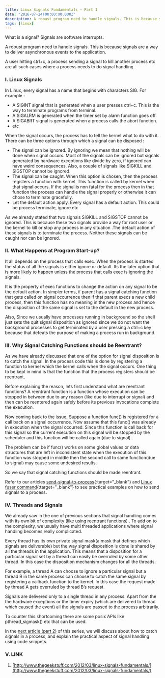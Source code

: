 ```yaml
---
title: Linux Signals Fundamentals – Part I
date: "2016-07-24T00:00:00.000Z"
description: A robust program need to handle signals. This is because signals are a way to deliver asynchronous events to the application.
tags: [linux]
---
```


What is a signal? Signals are software interrupts.

A robust program need to handle signals. This is because signals are a way to deliver asynchronous events to the application.

A user hitting ctrl+c, a process sending a signal to kill another process etc are all such cases where a process needs to do signal handling.

### I. Linux Signals

In Linux, every signal has a name that begins with characters SIG. For example :

- A SIGINT signal that is generated when a user presses ctrl+c. This is the way to terminate programs from terminal.
- A SIGALRM  is generated when the timer set by alarm function goes off.
- A SIGABRT signal is generated when a process calls the abort function.
- etc

When the signal occurs, the process has to tell the kernel what to do with it.  There can be three options through which a signal can be disposed :

- The signal can be ignored. By ignoring we mean that nothing will be done when signal occurs. Most of the signals can be ignored but signals generated by hardware exceptions like divide by zero, if ignored can have weird consequences. Also, a couple of signals like SIGKILL and SIGSTOP cannot be ignored.
- The signal can be caught. When this option is chosen, then the process registers a function with kernel. This function is called by kernel when that signal occurs. If the signal is non fatal for the process then in that function the process can handle the signal properly or otherwise it can chose to terminate gracefully.
- Let the default action apply. Every signal has a default action. This could be process terminate, ignore etc.

As we already stated that two signals SIGKILL and SIGSTOP cannot be ignored. This is because these two signals provide a way for root user or the kernel to kill or stop any process in any situation .The default action of these signals is to terminate the process. Neither these signals can be caught nor can be ignored.

### II. What Happens at Program Start-up?

It all depends on the process that calls exec. When the process is started the status of all the signals is either ignore or default. Its the later option that is more likely to happen unless the process that calls exec is ignoring the signals.

It is the property of exec functions to change the action on any signal to be the default action. In simpler terms, if parent has a signal catching function that gets called on signal occurrence then  if that parent execs a new child process, then this function has no meaning in the new process and hence the disposition of the same signal is set to the default in the new process.

Also, Since we usually have processes running in background so the shell just sets the quit signal disposition as ignored since we do not want the background processes to get terminated by a user pressing a ctrl+c key because that defeats the purpose of making a process run in background.

### III. Why Signal Catching Functions should be Reentrant?

As we have already discussed that one of the option for signal disposition is to catch the signal. In the process code this is done by registering a function to kernel which the kernel calls when the signal occurs. One thing to be kept in mind is that the function that the process registers should be reentrant.

Before explaining the reason, lets first understand what are reentrant functions? A reentrant function is a function whose execution can be stopped in between due to any reason (like due to interrupt or signal) and then can be reentered again safely before its previous invocations complete the execution.

Now coming back to the issue, Suppose a function func() is registered for a call back on a signal occurrence. Now assume that this func() was already in  execution when the signal occurred. Since this function is call back for this signal so the current execution on this signal will be stopped by the scheduler and this function will be called again (due to signal).

The problem can be if func() works on some global values or data structures that are left in inconsistent state when the execution of this function was stopped in middle then the second call to same function(due to signal) may cause some undesired results.

So we say that signal catching functions should be made reentrant.

Refer to our articles [send-signal-to-process](http://www.thegeekstuff.com/2011/02/send-signal-to-process/){:target="_blank"} and [Linux fuser command](http://www.thegeekstuff.com/2012/02/linux-fuser-command/){:target="_blank"} to see practical examples on how to send signals to a process.

### IV. Threads and Signals

We already saw in the one of previous sections that signal handling comes with its own bit of complexity (like using reentrant functions) . To add on to the complexity, we usually have multi threaded applications where signal handling becomes really complicated.

Every thread has its own private signal mask(a mask that defines which signals are deliverable) but the way signal disposition is done is shared by all the threads in the application. This means that a disposition for a particular signal set by a thread can easily be overruled by some other thread. In this case the disposition mechanism changes for all the threads.

For example, a thread A can choose to ignore a particular signal but a thread B in the same process can choose to catch the same signal by registering a callback function to the kernel. In this case the request made by thread A gets overruled by thread B’s request.

Signals are delivered only to a single thread in any process. Apart from the the hardware exceptions or the timer expiry (which are delivered to thread which caused the event) all the signals are passed to the process arbitrarily.

To counter this shortcoming there are some posix APIs like pthread_sigmask() etc that can be used.

In the [next article (part 2)](http://www.thegeekstuff.com/2012/03/catch-signals-sample-c-code/) of this series, we will discuss about how to catch signals in a process, and explain the practical aspect of signal handling using code snippets.

### V. LINK

1. [http://www.thegeekstuff.com/2012/03/linux-signals-fundamentals/](http://www.thegeekstuff.com/2012/03/linux-signals-fundamentals/)